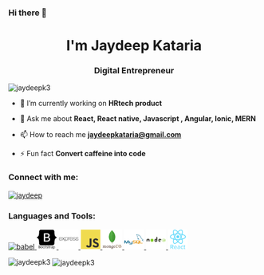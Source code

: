 ### Hi there 👋
<h1 align="center"> I'm Jaydeep Kataria </h1>
<h3 align="center">Digital Entrepreneur</h3>

<p align="left"> <img src="https://komarev.com/ghpvc/?username=jaydeepk3&label=Profile%20views&color=0e75b6&style=flat" alt="jaydeepk3" /> </p>

- 🔭 I’m currently working on **HRtech product**

- 💬 Ask me about **React, React native, Javascript , Angular, Ionic, MERN**

- 📫 How to reach me **jaydeepkataria@gmail.com**

- ⚡ Fun fact **Convert caffeine into code**


<h3 align="left">Connect with me:</h3>
<p align="left">
<a href="https://linkedin.com/in/jaydeepkataria" target="blank"><img align="center" src="https://media-exp1.licdn.com/dms/image/C4D03AQHO5J2_Ok1tWw/profile-displayphoto-shrink_400_400/0/1646390144117?e=1669248000&v=beta&t=9YV5hWzHp6VP-J_m_lhW_1-9-QeC8Qi-dlydgmpDhLk" alt="jaydeep" height="30" width="40" /></a>
</p>

<h3 align="left">Languages and Tools:</h3>
<p align="left"> <a href="https://babeljs.io/" target="_blank" rel="noreferrer"> <img src="https://www.vectorlogo.zone/logos/babeljs/babeljs-icon.svg" alt="babel" width="40" height="40"/> </a> <a href="https://getbootstrap.com" target="_blank" rel="noreferrer"> <img src="https://raw.githubusercontent.com/devicons/devicon/master/icons/bootstrap/bootstrap-plain-wordmark.svg" alt="bootstrap" width="40" height="40"/> </a>  <a href="https://expressjs.com" target="_blank" rel="noreferrer"> <img src="https://raw.githubusercontent.com/devicons/devicon/master/icons/express/express-original-wordmark.svg" alt="express" width="40" height="40"/> </a>
<a href="https://developer.mozilla.org/en-US/docs/Web/JavaScript" target="_blank" rel="noreferrer"> <img src="https://raw.githubusercontent.com/devicons/devicon/master/icons/javascript/javascript-original.svg" alt="javascript" width="40" height="40"/> </a> 
  <a href="https://www.mongodb.com/" target="_blank" rel="noreferrer"> <img src="https://raw.githubusercontent.com/devicons/devicon/master/icons/mongodb/mongodb-original-wordmark.svg" alt="mongodb" width="40" height="40"/> </a> <a href="https://www.mysql.com/" target="_blank" rel="noreferrer"> <img src="https://raw.githubusercontent.com/devicons/devicon/master/icons/mysql/mysql-original-wordmark.svg" alt="mysql" width="40" height="40"/> </a>
  <a href="https://nodejs.org" target="_blank" rel="noreferrer"> <img src="https://raw.githubusercontent.com/devicons/devicon/master/icons/nodejs/nodejs-original-wordmark.svg" alt="nodejs" width="40" height="40"/> </a> 
  <a href="https://reactjs.org/" target="_blank" rel="noreferrer"> <img src="https://raw.githubusercontent.com/devicons/devicon/master/icons/react/react-original-wordmark.svg" alt="react" width="40" height="40"/> </a> 
  </p>

<p><img align="left" src="https://github-readme-stats.vercel.app/api/top-langs?username=jaydeepk3&show_icons=true&locale=en&layout=compact" alt="jaydeepk3" /></p>
<p>&nbsp;<img align="center" src="https://github-readme-stats.vercel.app/api?username=jaydeepk3&show_icons=true&locale=en" alt="jaydeepk3" /></p>


